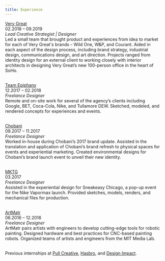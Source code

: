 ```yaml
---
title: Experience
---
```

[Very Great](https://verygreat.nyc/)<br>
02.2018 – 09.2019<br>
_Lead Creative Strategist_ _\|_ _Designer_<br>Led a small team that brought product and experiences from idea to market for each of Very Great's brands – Wild One, W&P, and Courant. Aided in each aspect of the design process, including brand strategy, industrial design, communications design, and art direction. Projects ranged from identity design for an external client to working closely with interior architects in designing Very Great’s new 100-person office in the heart of SoHo.<br><br>

[Team Epiphany](https://www.teamepiphany.com/)<br>
12.2017 – 02.2018<br>
_Freelance Designer_<br>
Remote and on-site work for several of the agency’s clients including Google, BET, Coca-Cola, Nike, and Tullamore DEW. Sketched, modeled, and rendered concepts for experiences and events.<br><br>

[Chobani](https://www.chobani.com/)<br>09.2017 – 11.2017<br>
_Freelance Designer_<br>
Worked in-house during Chobani’s 2017 brand update. Assisted in the translation and application of Chobani’s brand refresh to physical spaces for events and experiential marketing. Created environmental designs for Chobani’s brand launch event to unveil their new identity.

<br>[MKTG](http://mktg.com/)<br>03.2017
<br>_Freelance Designer_<br>
Assisted in the experiential design for Sneakeasy Chicago, a pop-up event for the Nike Vapormax launch. Provided sketches, models, renders, and mechanical files for production.

<br>[ArtMatr](https://www.artmatr.co/)<br>06.2016 – 12.2016<br>
_Freelance Designer_
<br>ArtMatr pairs artists with engineers to develop cutting-edge tools for robotic painting. Designed hardware and best practices for CNC-based painting robots. Organized teams of artists and engineers from the MIT Media Lab.

<br>Previous internships at [Pull Creative](http://www.pullcreative.com/), [Hasbro](https://hasbro.gcs-web.com/corporate), and [Design Impact](https://d-impact.org/).<br><br><br>
